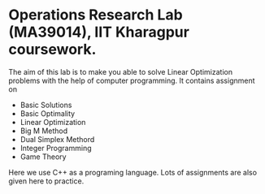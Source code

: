 # Operations Research Lab (MA39014), IIT Kharagpur coursework.

The aim of this lab is to make you able to solve Linear Optimization problems with the help of computer programming.
It contains assignment on 
  - Basic Solutions
  - Basic Optimality
  - Linear Optimization
  - Big M Method
  - Dual Simplex Methord
  - Integer Programming
  - Game Theory

Here we use C++ as a programing language.
Lots of assignments are also given here to practice.